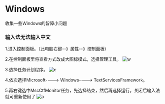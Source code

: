 # Windows
收集一些Windows的智障小问题

### 输入法无法输入中文

1.进入控制面板。（此电脑右键--》属性--》控制面板）

2.在控制面板里将查看方式改成大图标模式，选择管理工具。
![w](https://user-images.githubusercontent.com/59044398/146703678-4d05040e-abba-43bd-b425-bb95c79a13f2.PNG)


3.选择任务计划程序。
![e](https://user-images.githubusercontent.com/59044398/146703753-78307147-55bf-4427-b995-b73f8aa7b639.PNG)

4.依次选择Microsoft----> Windows----> TextServicesFramework。

5.再右键选中MscCtfMonitor任务，先选择结束，然后再选择运行。关闭后输入法就可重新使用了
![a](https://user-images.githubusercontent.com/59044398/146704045-a3de965f-36a9-40d7-82d5-4963ade40a49.PNG)

